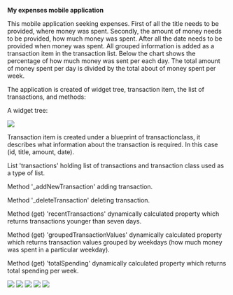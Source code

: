 **My expenses mobile application**

This mobile application seeking expenses. 
First of all the title needs to be provided, where money was spent. 
Secondly, the amount of money needs to be provided, how much money was spent.
After all the date needs to be provided when money was spent. All grouped information is added as a transaction item in the transaction list. Below the chart shows the percentage of how much money was sent per each day. The total amount of money spent per day is divided by the total about of money spent per week.

The application is created of widget tree, transaction item, the list of transactions, and methods:

A widget tree:



![](https://github.com/Laura555-p/myexpenses/blob/master/assets/images/my_expenseswidgettree.png)


Transaction item is created under a blueprint of transactionclass, it describes what information about the transaction is required. In this case (id, title, amount, date).

List 'transactions' holding list of transactions and transaction class used as a type of list.

Method '_addNewTransaction' adding transaction.

Method '_deleteTransaction' deleting transaction.

Method (get) 'recentTransactions' dynamically calculated property which returns transactions younger than seven days.

Method (get) 'groupedTransactionValues' dynamically calculated property which returns transaction values grouped by weekdays (how much money was spent in a  particular weekday).

Method (get) 'totalSpending' dynamically calculated property which returns total spending per week.  














![](https://github.com/Laura555-p/myexpenses/blob/master/assets/images/my_expenses1.PNG)
![](https://github.com/Laura555-p/myexpenses/blob/master/assets/images/my_expenses2.PNG)
![](https://github.com/Laura555-p/myexpenses/blob/master/assets/images/my_expenses3.PNG)
![](https://github.com/Laura555-p/myexpenses/blob/master/assets/images/my_expenses4.PNG)
![](https://github.com/Laura555-p/myexpenses/blob/master/assets/images/my_expenses5.PNG)


